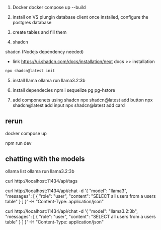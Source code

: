 
1. Docker
docker compose up --build

2. install on VS plungin database client
once installed, configure the postgres database 

3. create tables and fill them


4. shadcn

shadcn (Nodejs dependency needed)
- link https://ui.shadcn.com/docs/installation/next
docs >> installation 
```bash
npx shadcn@latest init
```

5. install llama
ollama run llama3.2:3b

6. install dependecies 
 npm i sequelize pg pg-hstore


7. add componenets using shadcn
npx shadcn@latest add button
npx shadcn@latest add input 
npx shadcn@latest add card



## rerun 
docker compose up

npm run dev 




## chatting with the models 

ollama list
ollama run llama3.2:3b

curl http://localhost:11434/api/tags


curl http://localhost:11434/api/chat -d '{
  "model": "llama3",  
  "messages": [
    { "role": "user", "content": "SELECT all users from a users table" }
  ]
}' -H "Content-Type: application/json"


curl http://localhost:11434/api/chat -d '{
  "model": "llama3.2:3b",  
  "messages": [
    { "role": "user", "content": "SELECT all users from a users table" }
  ]
}' -H "Content-Type: application/json"

